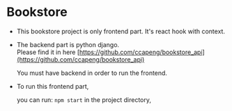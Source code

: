 # Bookstore

- This bookstore project is only frontend part. 
	It's react hook with context.
	
- The backend part is python django.  
	Please find it in here [https://github.com/ccapeng/bookstore_api](https://github.com/ccapeng/bookstore_api)  
	
	You must have backend in order to run the frontend.

- To run this frontend part,

	you can run:
	`npm start`
	in the project directory, 